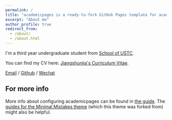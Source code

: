 ```yaml
---
permalink: /
title: "academicpages is a ready-to-fork GitHub Pages template for academic personal websites"
excerpt: "About me"
author_profile: true
redirect_from: 
  - /about/
  - /about.html
---
```


I'm a third year undergraduate student from [School of USTC](https://www.ustc.edu.cn/).

You can find my CV here: [Jiangshunjia's Curriculum Vitae](../assets/Curriculum_Vitae.pdf).

[Email](mailto:jiangshunjia@outlook.com) / [Github](https://github.com/ustcjsj) / [Wechat](../images/wechat.jpg)



For more info
------
More info about configuring academicpages can be found in [the guide](https://academicpages.github.io/markdown/). The [guides for the Minimal Mistakes theme](https://mmistakes.github.io/minimal-mistakes/docs/configuration/) (which this theme was forked from) might also be helpful.
